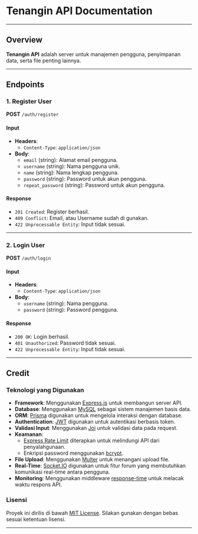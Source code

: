 # Tenangin API Documentation

---

## Overview

**Tenangin API** adalah server untuk manajemen pengguna, penyimpanan data, serta file penting lainnya.

---

## Endpoints

### 1. Register User

**POST** `/auth/register`

#### Input

- **Headers**:
    - `Content-Type`: `application/json`
- **Body**:
    - `email` (string): Alamat email pengguna.
    - `username` (string): Nama pengguna unik.
    - `name` (string): Nama lengkap pengguna.
    - `password` (string): Password untuk akun pengguna.
    - `repeat_password` (string): Password untuk akun pengguna.

#### Response

- `201 Created`: Register berhasil.
- `409 Conflict`: Email, atau Username sudah di gunakan.
- `422 Unprocessable Entity`: Input tidak sesuai.

---

### 2. Login User

**POST** `/auth/login`

#### Input

- **Headers**:
    - `Content-Type`: `application/json`
- **Body**:
    - `username` (string): Nama pengguna.
    - `password` (string): Password pengguna.

#### Response

- `200 OK`: Login berhasil.
- `401 Unauthorized`: Password tidak sesuai.
- `422 Unprocessable Entity`: Input tidak sesuai.

---

## Credit

### Teknologi yang Digunakan

- **Framework**: Menggunakan [Express.js](https://expressjs.com/) untuk membangun server API.
- **Database**: Menggunakan [MySQL](https://www.mysql.com/) sebagai sistem manajemen basis data.
- **ORM**: [Prisma](https://www.prisma.io/) digunakan untuk mengelola interaksi dengan database.
- **Authentication**: [JWT](https://jwt.io/) digunakan untuk autentikasi berbasis token.
- **Validasi Input**: Menggunakan [Joi](https://joi.dev/) untuk validasi data pada request.
- **Keamanan**:
  - [Express Rate Limit](https://github.com/nfriedly/express-rate-limit) diterapkan untuk melindungi API dari penyalahgunaan.
  - Enkripsi password menggunakan [bcrypt](https://github.com/kelektiv/node.bcrypt.js).
- **File Upload**: Menggunakan [Multer](https://github.com/expressjs/multer) untuk menangani upload file.
- **Real-Time**: [Socket.IO](https://socket.io/) digunakan untuk fitur forum yang membutuhkan komunikasi real-time antara pengguna.
- **Monitoring**: Menggunakan middleware [response-time](https://github.com/expressjs/response-time) untuk melacak waktu respons API.


### Lisensi
Proyek ini dirilis di bawah [MIT License](https://opensource.org/licenses/MIT). Silakan gunakan dengan bebas sesuai ketentuan lisensi.

---
